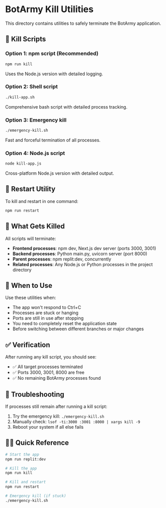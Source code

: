 # BotArmy Kill Utilities

This directory contains utilities to safely terminate the BotArmy application.

## 🔴 Kill Scripts

### Option 1: npm script (Recommended)
```bash
npm run kill
```
Uses the Node.js version with detailed logging.

### Option 2: Shell script 
```bash
./kill-app.sh
```
Comprehensive bash script with detailed process tracking.

### Option 3: Emergency kill
```bash
./emergency-kill.sh
```
Fast and forceful termination of all processes.

### Option 4: Node.js script
```bash
node kill-app.js
```
Cross-platform Node.js version with detailed output.

## 🔄 Restart Utility

To kill and restart in one command:
```bash
npm run restart
```

## 🎯 What Gets Killed

All scripts will terminate:
- **Frontend processes**: npm dev, Next.js dev server (ports 3000, 3001)
- **Backend processes**: Python main.py, uvicorn server (port 8000)  
- **Parent processes**: npm replit:dev, concurrently
- **Related processes**: Any Node.js or Python processes in the project directory

## 🚨 When to Use

Use these utilities when:
- The app won't respond to Ctrl+C
- Processes are stuck or hanging
- Ports are still in use after stopping
- You need to completely reset the application state
- Before switching between different branches or major changes

## ✅ Verification

After running any kill script, you should see:
- ✅ All target processes terminated
- ✅ Ports 3000, 3001, 8000 are free
- ✅ No remaining BotArmy processes found

## 🔧 Troubleshooting

If processes still remain after running a kill script:
1. Try the emergency kill: `./emergency-kill.sh`
2. Manually check: `lsof -ti:3000 :3001 :8000 | xargs kill -9`
3. Reboot your system if all else fails

## 🏃‍♂️ Quick Reference

```bash
# Start the app
npm run replit:dev

# Kill the app  
npm run kill

# Kill and restart
npm run restart

# Emergency kill (if stuck)
./emergency-kill.sh
```
